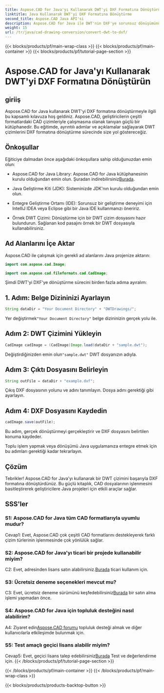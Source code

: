 ```yaml
---
title: Aspose.CAD for Java'yı Kullanarak DWT'yi DXF Formatına Dönüştürün
linktitle: Java Kullanarak DWT'yi DXF Formatına Dönüştürme
second_title: Aspose.CAD Java API'si
description: Aspose.CAD for Java ile DWT'nin DXF'ye sorunsuz dönüşümünü keşfedin. Verimli CAD dosyası manipülasyonu için adım adım kılavuzumuzu izleyin.
weight: 15
url: /tr/java/cad-drawing-conversion/convert-dwt-to-dxf/
---
```


{{< blocks/products/pf/main-wrap-class >}}
{{< blocks/products/pf/main-container >}}
{{< blocks/products/pf/tutorial-page-section >}}

# Aspose.CAD for Java'yı Kullanarak DWT'yi DXF Formatına Dönüştürün

## giriiş

Aspose.CAD for Java kullanarak DWT'yi DXF formatına dönüştürmeyle ilgili bu kapsamlı kılavuza hoş geldiniz. Aspose.CAD, geliştiricilerin çeşitli formatlardaki CAD çizimleriyle çalışmasına olanak tanıyan güçlü bir kütüphanedir. Bu eğitimde, ayrıntılı adımlar ve açıklamalar sağlayarak DWT çizimlerini DXF formatına dönüştürme sürecinde size yol göstereceğiz.

## Önkoşullar

Eğiticiye dalmadan önce aşağıdaki önkoşullara sahip olduğunuzdan emin olun:

-  Aspose.CAD for Java Library: Aspose.CAD for Java kütüphanesinin kurulu olduğundan emin olun. Şuradan indirebilirsiniz[Burada](https://releases.aspose.com/cad/java/).

- Java Geliştirme Kiti (JDK): Sisteminizde JDK'nın kurulu olduğundan emin olun.

- Entegre Geliştirme Ortamı (IDE): Sorunsuz bir geliştirme deneyimi için IntelliJ IDEA veya Eclipse gibi bir Java IDE kullanmanızı öneririz.

- Örnek DWT Çizimi: Dönüştürme için bir DWT çizim dosyasını hazır bulundurun. Sağlanan kod pasajını örnek bir DWT dosyasıyla kullanabilirsiniz.

## Ad Alanlarını İçe Aktar

Aspose.CAD ile çalışmak için gerekli ad alanlarını Java projenize aktarın:

```java
import com.aspose.cad.Image;

import com.aspose.cad.fileformats.cad.CadImage;
```

Şimdi DWT'yi DXF'ye dönüştürme sürecini birden fazla adıma ayıralım:

## 1. Adım: Belge Dizininizi Ayarlayın

```java
String dataDir = "Your Document Directory" + "DWTDrawings/";
```

 Yer değiştirmek`"Your Document Directory"` belge dizininizin gerçek yolu ile.

## Adım 2: DWT Çizimini Yükleyin

```java
CadImage cadImage = (CadImage)Image.load(dataDir + "sample.dwt");
```

 Değiştirdiğinizden emin olun`"sample.dwt"` DWT dosyanızın adıyla.

## Adım 3: Çıktı Dosyasını Belirleyin

```java
String outFile = dataDir + "example.dxf";
```

Çıkış DXF dosyasının yolunu ve adını tanımlayın. Dosya adını gerektiği gibi ayarlayın.

## Adım 4: DXF Dosyasını Kaydedin

```java
cadImage.save(outFile);
```

Bu adım, gerçek dönüştürmeyi gerçekleştirir ve DXF dosyasını belirtilen konuma kaydeder.

Toplu işlem yapmak veya dönüşümü Java uygulamanıza entegre etmek için bu adımları gerektiği kadar tekrarlayın.

## Çözüm

Tebrikler! Aspose.CAD for Java'yı kullanarak bir DWT çizimini başarıyla DXF formatına dönüştürdünüz. Bu güçlü kitaplık, CAD dosyalarının işlenmesini basitleştirerek geliştiricilere Java projeleri için etkili araçlar sağlar.

## SSS'ler

### S1: Aspose.CAD for Java tüm CAD formatlarıyla uyumlu mudur?

Cevap1: Evet, Aspose.CAD çok çeşitli CAD formatlarını destekleyerek farklı çizim türlerinin işlenmesinde çok yönlülük sağlar.

### S2: Aspose.CAD for Java'yı ticari bir projede kullanabilir miyim?

 C2: Evet, adresinden lisans satın alabilirsiniz.[Burada](https://purchase.aspose.com/buy) ticari kullanım için.

### S3: Ücretsiz deneme seçenekleri mevcut mu?

 C3: Evet, ücretsiz deneme sürümünü keşfedebilirsiniz[Burada](https://releases.aspose.com/) bir satın alma işlemi yapmadan önce.

### S4: Aspose.CAD for Java için topluluk desteğini nasıl alabilirim?

 A4: Ziyaret edin[Aspose.CAD forumu](https://forum.aspose.com/c/cad/19) topluluk desteği almak ve diğer kullanıcılarla etkileşimde bulunmak için.

### S5: Test amaçlı geçici lisans alabilir miyim?

 Cevap5: Evet, geçici lisans talep edebilirsiniz[Burada](https://purchase.aspose.com/temporary-license/) Test ve değerlendirme için.
{{< /blocks/products/pf/tutorial-page-section >}}

{{< /blocks/products/pf/main-container >}}
{{< /blocks/products/pf/main-wrap-class >}}

{{< blocks/products/products-backtop-button >}}
